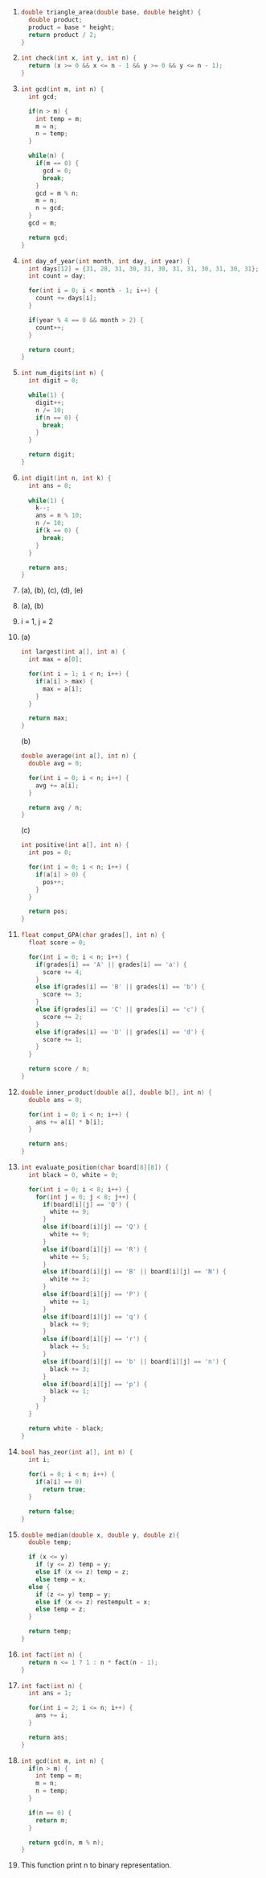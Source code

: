 1. ```c
   double triangle_area(double base, double height) {
     double product;
     product = base * height;
     return product / 2;
   }
   ```

2. ```c
   int check(int x, int y, int n) {
     return (x >= 0 && x <= n - 1 && y >= 0 && y <= n - 1);
   }
   ```

3. ```c
   int gcd(int m, int n) {
     int gcd;
   
     if(n > m) {
       int temp = m;
       m = n;
       n = temp;
     }
   
     while(n) {
       if(m == 0) {
         gcd = 0;
         break;
       }
       gcd = m % n;
       m = n;
       n = gcd;
     }
     gcd = m;
   
     return gcd;
   }
   ```

4. ```c
   int day_of_year(int month, int day, int year) {
     int days[12] = {31, 28, 31, 30, 31, 30, 31, 31, 30, 31, 30, 31};
     int count = day;
   
     for(int i = 0; i < month - 1; i++) {
       count += days[i];
     }
   
     if(year % 4 == 0 && month > 2) {
       count++;
     }
   
     return count;
   }
   ```

5. ```c
   int num_digits(int n) {
     int digit = 0;
   
     while(1) {
       digit++;
       n /= 10;
       if(n == 0) {
         break;
       }
     }
   
     return digit;
   }
   ```

6. ```c
   int digit(int n, int k) {
     int ans = 0;
     
     while(1) {
       k--;
       ans = n % 10;
       n /= 10;
       if(k == 0) {
         break;
       }
     }
   
     return ans;
   }
   ```

7. (a), (b), (c), (d), (e)

8. (a), (b)

9. i = 1, j = 2

10. (a) 

    ```c
    int largest(int a[], int n) {
      int max = a[0];
    
      for(int i = 1; i < n; i++) {
        if(a[i] > max) {
          max = a[i];
        }
      }
    
      return max;
    }
    ```

    (b)

    ```c
    double average(int a[], int n) {
      double avg = 0;
    
      for(int i = 0; i < n; i++) {
        avg += a[i];
      }
    
      return avg / n;
    }
    ```

    (c)

    ```c
    int positive(int a[], int n) {
      int pos = 0;
    
      for(int i = 0; i < n; i++) {
        if(a[i] > 0) {
          pos++;
        }
      }
    
      return pos;
    }
    ```

11. ```c
    float comput_GPA(char grades[], int n) {
      float score = 0;
    
      for(int i = 0; i < n; i++) {
        if(grades[i] == 'A' || grades[i] == 'a') {
          score += 4;
        }
        else if(grades[i] == 'B' || grades[i] == 'b') {
          score += 3;
        }
        else if(grades[i] == 'C' || grades[i] == 'c') {
          score += 2;
        }
        else if(grades[i] == 'D' || grades[i] == 'd') {
          score += 1;
        }
      }
    
      return score / n;
    }
    ```

12. ```c
    double inner_product(double a[], double b[], int n) {
      double ans = 0;
    
      for(int i = 0; i < n; i++) {
        ans += a[i] * b[i];
      }
    
      return ans;
    }
    ```

13. ```c
    int evaluate_position(char board[8][8]) {
      int black = 0, white = 0;
    
      for(int i = 0; i < 8; i++) {
        for(int j = 0; j < 8; j++) {
          if(board[i][j] == 'Q') {
            white += 9;
          }
          else if(board[i][j] == 'Q') {
            white += 9;
          }
          else if(board[i][j] == 'R') {
            white += 5;
          }
          else if(board[i][j] == 'B' || board[i][j] == 'N') {
            white += 3;
          }
          else if(board[i][j] == 'P') {
            white += 1;
          }
          else if(board[i][j] == 'q') {
            black += 9;
          }
          else if(board[i][j] == 'r') {
            black += 5;
          }
          else if(board[i][j] == 'b' || board[i][j] == 'n') {
            black += 3;
          }
          else if(board[i][j] == 'p') {
            black += 1;
          }
        }
      }
    
      return white - black;
    }
    ```

14. ```c
    bool has_zeor(int a[], int n) {
      int i;
      
      for(i = 0; i < n; i++) {
        if(a[i] == 0)
          return true;
      }
    
      return false;
    }
    ```

15. ```c
    double median(double x, double y, double z){
      double temp;
    
      if (x <= y)
        if (y <= z) temp = y;
        else if (x <= z) temp = z;
        else temp = x;
      else {
        if (z <= y) temp = y;
        else if (x <= z) restempult = x;
        else temp = z;
      }
    
      return temp;
    }
    ```

16. ```c
    int fact(int n) {
      return n <= 1 ? 1 : n * fact(n - 1);
    }
    ```

17. ```c
    int fact(int n) {
      int ans = 1;
    
      for(int i = 2; i <= n; i++) {
        ans += i;
      }
    
      return ans;
    }
    ```

18. ```c
    int gcd(int m, int n) {
      if(n > m) {
        int temp = m;
        m = n;
        n = temp;
      }
    
      if(n == 0) {
        return m;
      }
    
      return gcd(n, m % n);
    }
    ```

19. This function print n to binary representation.